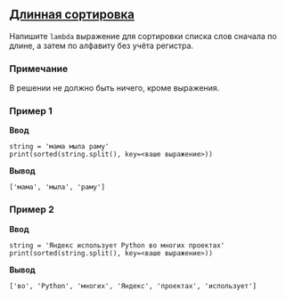 ## [Длинная сортировка](../../../solutions/4.2/42_h.py)

Напишите `lambda` выражение для сортировки списка слов сначала по длине, а затем по алфавиту без учёта регистра.

### Примечание

В решении не должно быть ничего, кроме выражения.

### Пример 1

**Ввод**
```plaintext
string = 'мама мыла раму'
print(sorted(string.split(), key=<ваше выражение>))
```

**Вывод**
```plaintext
['мама', 'мыла', 'раму']
```

### Пример 2

**Ввод**
```plaintext
string = 'Яндекс использует Python во многих проектах'
print(sorted(string.split(), key=<ваше выражение>))
```

**Вывод**
```plaintext
['во', 'Python', 'многих', 'Яндекс', 'проектах', 'использует']
```